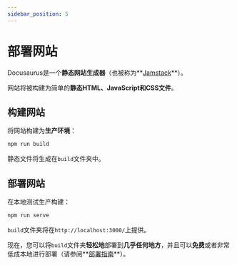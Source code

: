 ```yaml
---
sidebar_position: 5
---
```


# 部署网站

Docusaurus是一个**静态网站生成器**（也被称为**[Jamstack](https://jamstack.org/)**）。

网站将被构建为简单的**静态HTML、JavaScript和CSS文件**。

## 构建网站

将网站构建为**生产环境**：

```bash
npm run build
```

静态文件将生成在`build`文件夹中。

## 部署网站

在本地测试生产构建：

```bash
npm run serve
```

`build`文件夹将在`http://localhost:3000/`上提供。

现在，您可以将`build`文件夹**轻松地**部署到**几乎任何地方**，并且可以**免费**或者非常低成本地进行部署（请参阅**[部署指南](https://docusaurus.io/docs/deployment)**）。